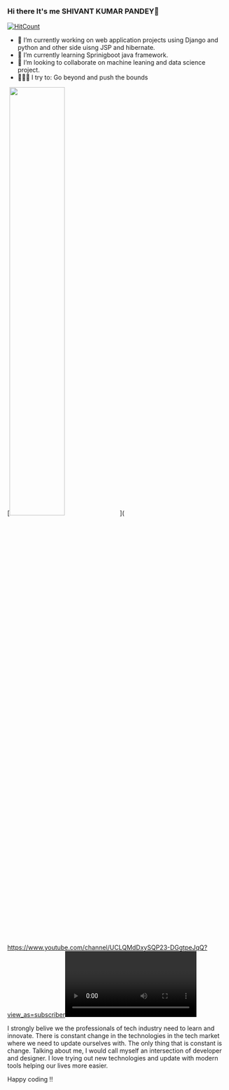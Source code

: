 ### Hi there It's me SHIVANT KUMAR PANDEY👋

[![HitCount](http://hits.dwyl.com/spandey1296/spandey1296.svg)](http://hits.dwyl.com/spandey1296/spandey1296)


- 🔭 I’m currently working on web application projects using Django and python and other side uisng JSP and hibernate.
- 🌱 I’m currently learning Sprinigboot java framework.
- 👯 I’m looking to collaborate on machine leaning and data science project.
- 🧗🏾‍♀️ I try to: Go beyond and push the bounds



[<img src="https://img.youtube.com/vi/<VIDEO ID>/maxresdefault.jpg" width="50%">](
https://www.youtube.com/channel/UCLQMdDxySQP23-DGgtpeJqQ?view_as=subscriber<VIDEO ID>)











I strongly belive we the professionals of tech industry need to learn and innovate. There is constant change in the technologies in the tech market where we need to update ourselves with. The only thing that is constant is change. Talking about me, I would call myself an intersection of developer and designer. I love trying out new technologies and update with modern tools helping our lives more easier.

Happy coding !!
